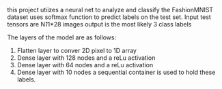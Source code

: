 this project utiizes a neural net to analyze and classify the FashionMNIST dataset
uses softmax function to predict labels on the test set. 
Input test tensors are N*1*1*28 images
output is the most likely 3 class labels

The layers of the model are as follows:
1) Flatten layer to conver 2D pixel to 1D array
2) Dense layer with 128 nodes and a reLu activation
3) Dense layer with 64 nodes and a reLu activation
4) Dense layer with 10 nodes
   a sequential container is used to hold these labels. 
